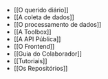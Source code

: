 - [[O querido diário]]
- [[A coleta de dados]]
- [[O processamento de dados]]
- [[A Toolbox]]
- [[A API Pública]]
- [[O Frontend]]
- [[Guia do Colaborador]]
- [[Tutoriais]]
- [[Os Repositórios]]
